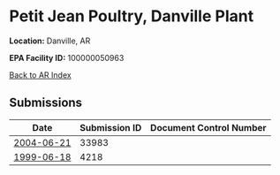# Petit Jean Poultry, Danville Plant

**Location:** Danville, AR

**EPA Facility ID:** 100000050963

[Back to AR Index](../../index.md)

## Submissions

| Date | Submission ID | Document Control Number |
|------|--------------|-------------------------|
| [2004-06-21](submissions/33983.md) | 33983 |  |
| [1999-06-18](submissions/4218.md) | 4218 |  |

